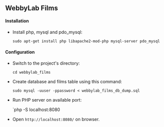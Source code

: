 ## WebbyLab Films

#### Installation
- Install php, mysql and pdo_mysql:

    `sudo apt-get install php libapache2-mod-php mysql-server pdo_mysql`

#### Configuration
- Switch to the project's directory:

    `cd webbylab_films`

- Create database and films table using this command:

    `sudo mysql -uuser -ppassword < webbylab_films_db_dump.sql`

- Run PHP server on available port:

    `php -S localhost:8080

- Open `http://localhost:8080/` on browser.
